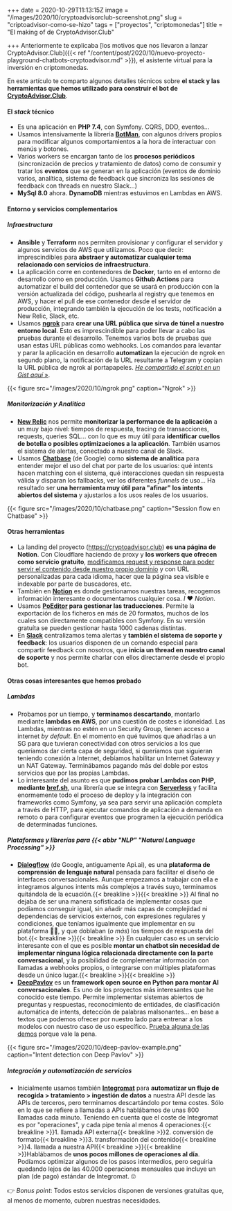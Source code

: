 +++
date = 2020-10-29T11:13:15Z
image = "/images/2020/10/cryptoadvisorclub-screenshot.png"
slug = "criptoadvisor-como-se-hizo"
tags = ["proyectos", "criptomonedas"]
title = "El making of de CryptoAdvisor.Club"

+++
Anteriormente te explicaba [los motivos que nos llevaron a lanzar CryptoAdvisor.Club]({{< ref "/content/post/2020/10/nuevo-proyecto-playground-chatbots-cryptoadvisor.md" >}}), el asistente virtual para la inversión en criptomonedas. 

En este artículo te comparto algunos detalles técnicos sobre **el stack y las herramientas que hemos utilizado para construir el bot de [CryptoAdvisor.Club](https://cryptoadvisor.club/es)**.

#### El _stack_ técnico

- Es una aplicación en **PHP 7.4**, con Symfony. CQRS, DDD, eventos...
- Usamos intensivamente la librería **[BotMan](https://botman.io/)**, con algunos drivers propios para modificar algunos comportamientos a la hora de interactuar con menús y botones.
- Varios workers se encargan tanto de los **procesos periódicos** (sincronización de precios y tratamiento de datos) como de consumir y tratar los **eventos** que se generan en la aplicación (eventos de dominio varios, analítica, sistema de feedback que sincroniza las sesiones de feedback con threads en nuestro Slack...)
- **MySql 8.0** ahora. **DynamoDB** mientras estuvimos en Lambdas en AWS.

#### Entorno y servicios complementarios

##### Infraestructura
- **Ansible** y **Terraform** nos permiten provisionar y configurar el servidor y algunos servicios de AWS que utilizamos. Poco que decir: imprescindibles para **abstraer y automatizar cualquier tema relacionado con servicios de infraestructura**.
- La aplicación corre en contenedores de **Docker**, tanto en el entorno de desarrollo como en producción. Usamos **Github Actions** para automatizar el build del contenedor que se usará en producción con la versión actualizada del código, pushearla al registry que tenemos en AWS, y hacer el pull de ese contenedor desde el servidor de producción, integrando también la ejecución de los tests, notificación a New Relic, Slack, etc.
- Usamos [**ngrok**](https://ngrok.com/) para **crear una URL pública que sirva de túnel a nuestro entorno local**. Esto es imprescindible para poder llevar a cabo las pruebas durante el desarrollo. Tenemos varios bots de pruebas que usan estas URL públicas como webhooks. Los comandos para levantar y parar la aplicación en desarrollo **automatizan** la ejecución de ngrok en segundo plano, la notificación de la URL resultante a Telegram y copian la URL pública de ngrok al portapapeles. [_He compartido el script en un Gist aquí_ »](https://gist.github.com/obokaman-com/07e66dcfcbcbe09bce50c970fabac079).

{{< figure src="/images/2020/10/ngrok.png" caption="Ngrok" >}}

##### Monitorización y Analítica
- [**New Relic**](https://newrelic.com/) nos permite **monitorizar la performance de la aplicación** a un muy bajo nivel: tiempos de respuesta, tracing de transacciones, requests, queries SQL... con lo que es muy útil para **identificar cuellos de botella o posibles optimizaciones a la aplicación**. También usamos el sistema de alertas, conectado a nuestro canal de Slack.
- Usamos [**Chatbase**](https://chatbase.com/products/virtual-agent-analytics/) (de Google) como **sistema de analítica** para entender mejor el uso del chat por parte de los usuarios: qué intents hacen matching con el sistema, qué interacciones quedan sin respuesta válida y disparan los fallbacks, ver los diferentes _funnels_ de uso... Ha resultado ser **una herramienta muy útil para "afinar" los intents abiertos del sistema** y ajustarlos a los usos reales de los usuarios. 

{{< figure src="/images/2020/10/chatbase.png" caption="Session flow en Chatbase" >}}

#### Otras herramientas 

- La landing del proyecto (https://cryptoadvisor.club) **es una página de Notion**. Con Cloudflare haciendo de proxy y **los workers que ofrecen como servicio gratuíto**, [modificamos request y response para poder servir el contenido desde nuestro propio dominio](https://twitter.com/obokaman/status/1314146211776126976) y con URL personalizadas para cada idioma, hacer que la página sea visible e indexable por parte de buscadores, etc.
- También en [**Notion**](https://notion.so) es donde gestionamos nuestras tareas, recogemos información interesante o documentamos cualquier cosa. _I_ ❤️ _Notion._
- Usamos **[PoEditor](https://poeditor.com/) para gestionar las traducciones**. Permite la exportación de los ficheros en más de 20 formatos, muchos de los cuales son directamente compatibles con Symfony. En su versión gratuíta se pueden gestionar hasta 1000 cadenas distintas.
- En [**Slack**](https://slack.com) centralizamos tema alertas y **también el sistema de soporte y feedback**: los usuarios disponen de un comando especial para compartir feedback con nosotros, que **inicia un thread en nuestro canal de soporte** y nos permite charlar con ellos directamente desde el propio bot.

#### Otras cosas interesantes que hemos probado

##### Lambdas
- Probamos por un tiempo, y **terminamos descartando**, montarlo mediante **lambdas en AWS**, por una cuestión de costes e idoneidad. Las Lambdas, mientras no estén en un Security Group, tienen acceso a internet _by default_. En el momento en qué tuvimos que añadirlas a un SG para que tuvieran conectividad con otros servicios a los que queríamos dar cierta capa de seguridad, si queríamos que siguieran teniendo conexión a Internet, debíamos habilitar un Internet Gateway y un NAT Gateway. Terminábamos pagando más del doble por estos servicios que por las propias Lambdas.
- Lo interesante del asunto es que **pudimos probar Lambdas con PHP, mediante [bref.sh](https://bref.sh/)**, una librería que se integra con [**Serverless**](https://www.serverless.com/) y facilita enormemente todo el proceso de deploy y la integración con frameworks como Symfony, ya sea para servir una aplicación completa a través de HTTP, para ejecutar comandos de aplicación a demanda en remoto o para configurar eventos que programen la ejecución periódica de determinadas funciones.

##### Plataformas y librerías para {{< abbr "NLP" "Natural Language Processing" >}}
- [**Dialogflow**](https://dialogflow.cloud.google.com/) (de Google, antiguamente Api.ai), es una **plataforma de comprensión de lenguaje natural** pensada para facilitar el diseño de interfaces conversacionales. Aunque empezamos a trabajar con ella e integramos algunos intents más complejos a través suyo, terminamos quitándola de la ecuación.{{< breakline >}}{{< breakline >}}
Al final no dejaba de ser una manera sofisticada de implementar cosas que podíamos conseguir igual, sin añadir más capas de complejidad ni dependencias de servicios externos, con expresiones regulares y condiciones, que teníamos igualmente que implementar en su plataforma 🤷‍♂️, y que doblaban (_o más_) los tiempos de respuesta del bot.{{< breakline >}}{{< breakline >}}
En cualquier caso es un servicio interesante con el que es posible **montar un chatbot sin necesidad de implementar ninguna lógica relacionada directamente con la parte conversacional**, y la posibilidad de complementar información con llamadas a webhooks propios, o integrarse con múltiples plataformas desde un único lugar.{{< breakline >}}{{< breakline >}}
- [**DeepPavlov**](https://deeppavlov.ai/) es un **framework open source en Python para montar AI conversacionales**. Es uno de los proyectos más interesantes que he conocido este tiempo. Permite implementar sistemas abiertos de preguntas y respuestas, reconocimiento de entidades, de clasificación automática de intents, detección de palabras malsonantes... en base a textos que podemos ofrecer por nuestro lado para entrenar a los modelos con nuestro caso de uso específico. [Prueba alguna de las demos](https://demo.deeppavlov.ai/#/mu/ner) porque vale la pena.

{{< figure src="/images/2020/10/deep-pavlov-example.png" caption="Intent detection con Deep Pavlov" >}}

##### Integración y automatización de servicios
- Inicialmente usamos también [**Integromat**](https://www.integromat.com/) para **automatizar un flujo de recogida > tratamiento > ingestión de datos** a nuestra API desde las APIs de terceros, pero terminamos descartándolo por tema costes. Sólo en lo que se refiere a llamadas a APIs hablábamos de unas 800 llamadas cada minuto. Teniendo en cuenta que el coste de Integromat es por "operaciones", y cada pipe tenía al menos 4 operaciones:{{< breakline >}}1. llamada API externa{{< breakline >}}2. conversión de formato{{< breakline >}}3. transformación del contenido{{< breakline >}}4. llamada a nuestra API{{< breakline >}}{{< breakline >}}Hablábamos de **unos pocos millones de operaciones al día**. Podíamos optimizar algunos de los pasos intermedios, pero seguiría quedando lejos de las 40.000 operaciones mensuales que incluye un plan (de pago) estándar de Integromat. 🙄

👉 _Bonus point_: Todos estos servicios disponen de versiones gratuitas que, al menos de momento, cubren nuestras necesidades.
